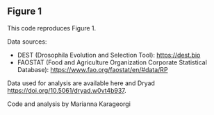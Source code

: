 ## Figure 1

This code reproduces Figure 1.

Data sources:
- DEST (Drosophila Evolution and Selection Tool): https://dest.bio
- FAOSTAT (Food and Agriculture Organization Corporate Statistical Database): https://www.fao.org/faostat/en/#data/RP

Data used for analysis are available here and Dryad https://doi.org/10.5061/dryad.w0vt4b937.

Code and analysis by Marianna Karageorgi
